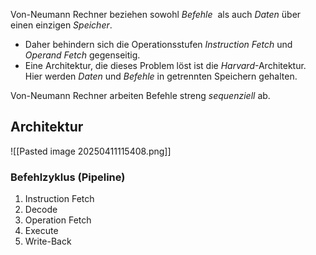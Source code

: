 Von-Neumann Rechner beziehen sowohl *Befehle*  als auch *Daten* über einen einzigen *Speicher*. 
- Daher behindern sich die Operationsstufen *Instruction Fetch* und *Operand Fetch* gegenseitig.
- Eine Architektur, die dieses Problem löst ist die *Harvard*-Architektur. Hier werden *Daten* und *Befehle* in getrennten Speichern gehalten.

Von-Neumann Rechner arbeiten Befehle streng *sequenziell* ab.
## Architektur 
![[Pasted image 20250411115408.png]]
### Befehlzyklus (Pipeline)
1. Instruction Fetch
2. Decode
3. Operation Fetch 
4. Execute 
5. Write-Back